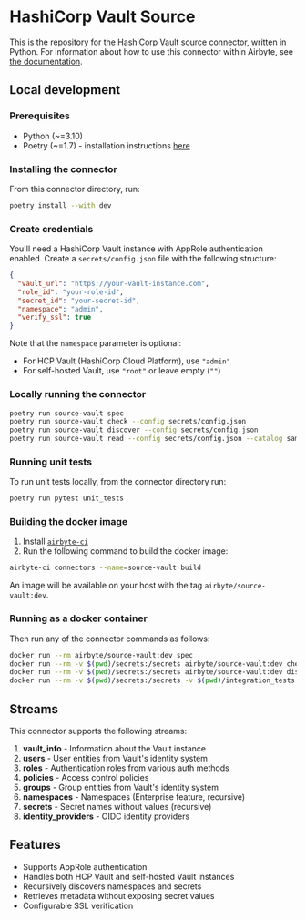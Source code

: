 # HashiCorp Vault Source

This is the repository for the HashiCorp Vault source connector, written in Python.
For information about how to use this connector within Airbyte, see [the documentation](https://docs.airbyte.com/integrations/sources/vault).

## Local development

### Prerequisites

- Python (~=3.10)
- Poetry (~=1.7) - installation instructions [here](https://python-poetry.org/docs/#installation)

### Installing the connector

From this connector directory, run:

```bash
poetry install --with dev
```

### Create credentials

You'll need a HashiCorp Vault instance with AppRole authentication enabled. Create a `secrets/config.json` file with the following structure:

```json
{
  "vault_url": "https://your-vault-instance.com",
  "role_id": "your-role-id",
  "secret_id": "your-secret-id",
  "namespace": "admin",
  "verify_ssl": true
}
```

Note that the `namespace` parameter is optional:
- For HCP Vault (HashiCorp Cloud Platform), use `"admin"`
- For self-hosted Vault, use `"root"` or leave empty (`""`)

### Locally running the connector

```bash
poetry run source-vault spec
poetry run source-vault check --config secrets/config.json
poetry run source-vault discover --config secrets/config.json
poetry run source-vault read --config secrets/config.json --catalog sample_files/configured_catalog.json
```

### Running unit tests

To run unit tests locally, from the connector directory run:

```bash
poetry run pytest unit_tests
```

### Building the docker image

1. Install [`airbyte-ci`](https://github.com/airbytehq/airbyte/blob/master/airbyte-ci/connectors/pipelines/README.md)
2. Run the following command to build the docker image:

```bash
airbyte-ci connectors --name=source-vault build
```

An image will be available on your host with the tag `airbyte/source-vault:dev`.

### Running as a docker container

Then run any of the connector commands as follows:

```bash
docker run --rm airbyte/source-vault:dev spec
docker run --rm -v $(pwd)/secrets:/secrets airbyte/source-vault:dev check --config /secrets/config.json
docker run --rm -v $(pwd)/secrets:/secrets airbyte/source-vault:dev discover --config /secrets/config.json
docker run --rm -v $(pwd)/secrets:/secrets -v $(pwd)/integration_tests:/integration_tests airbyte/source-vault:dev read --config /secrets/config.json --catalog /integration_tests/configured_catalog.json
```

## Streams

This connector supports the following streams:

1. **vault_info** - Information about the Vault instance
2. **users** - User entities from Vault's identity system
3. **roles** - Authentication roles from various auth methods
4. **policies** - Access control policies
5. **groups** - Group entities from Vault's identity system
6. **namespaces** - Namespaces (Enterprise feature, recursive)
7. **secrets** - Secret names without values (recursive)
8. **identity_providers** - OIDC identity providers

## Features

- Supports AppRole authentication
- Handles both HCP Vault and self-hosted Vault instances
- Recursively discovers namespaces and secrets
- Retrieves metadata without exposing secret values
- Configurable SSL verification